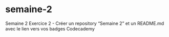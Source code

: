 # semaine-2
Semaine 2 Exercice 2 - Créer un repository “Semaine 2” et un README.md avec le lien vers vos badges Codecademy 
